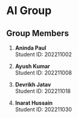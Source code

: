 # AI Group 

## Group Members

1. **Aninda Paul**  
   Student ID: 202211002

2. **Ayush Kumar**  
   Student ID: 202211008

3. **Devrikh Jatav**  
   Student ID: 202211018

4. **Inarat Hussain**  
   Student ID: 202211030

